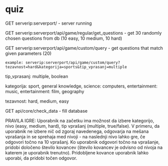 
# quiz

GET serverip:serverport/ - server running

GET serverip:serverport/api/game/regular/get_questions - get 30 randomly chosen questions from db (10 easy, 10 medium, 10 hard)

GET serverip:serverport/api/game/custom/query - get questions that match given parameters (20)

 	example: serverip:serverport/api/game/custom/query?tezavnost=hard&kategorija=sports&tip_vprasanj=multiple
  tip_vprasanj: multiple, boolean
  
  kategorija: sport, general knowledge, science: computers, entertainment: music, entertainment: film, geography
  
  tezavnost: hard, medium, easy
  
 GET api/core/check_data - fill database
 
 PRAVILA IGRE: Uporabnik na začetku ima možnost da izbere kategorijo, nivo (easy, medium, hard), tip vprašanj (multiple, true/false). V primeru, da uporabnik ne izbere nič od zgoraj navedenega, odgovarja na mešana vprašanja in se sprehaja med nivoji - na naslednji nivo lahko gre, če odgovori točno na 10 vprašanj. Ko uporabnik odgovori točno na vprašanje, pridobi določeno število kovancev (število kovancev je odvisno od nivoja na katerem je uporabnik trenutno). Pridobljene kovance uporabnik lahko uporabi, da pridobi točen odgovor.

